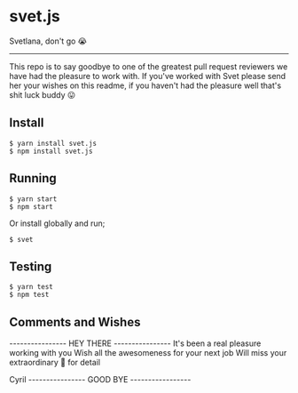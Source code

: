 # svet.js
Svetlana, don't go 😭

---

This repo is to say goodbye to one of the greatest pull request reviewers we have had the pleasure to work with. If you've worked with Svet please send her your wishes on this readme, if you haven't had the pleasure well that's shit luck buddy 😛

## Install

```
$ yarn install svet.js
$ npm install svet.js
```

## Running

```
$ yarn start
$ npm start
```

Or install globally and run;

```
$ svet
```

## Testing

```
$ yarn test
$ npm test
```


## Comments and Wishes

---------------- HEY THERE ----------------
It's been a real pleasure working with you
Wish all the awesomeness for your next job
Will miss your extraordinary 👀 for detail

Cyril
---------------- GOOD BYE -----------------